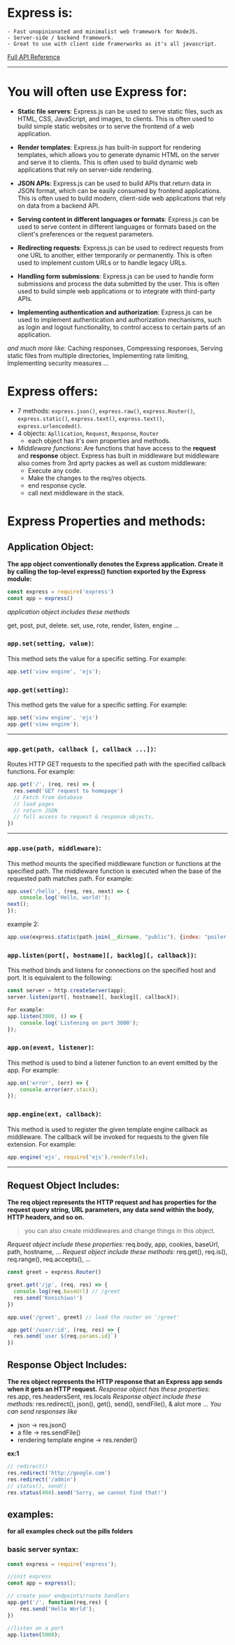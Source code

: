 # Express is:
    - Fast unopinionated and minimalist web framework for NodeJS.
    - Server-side / backend framework.
    - Great to use with client side framerworks as it's all javascript. 
    
[Full API Reference](https://expressjs.com/en/4x/api.html)

---

# You will often use Express for:
- __Static file servers__: Express.js can be used to serve static files, such as HTML, CSS, JavaScript, and images, to clients. This is often used to build simple static websites or to serve the frontend of a web application.

- __Render templates__: Express.js has built-in support for rendering templates, which allows you to generate dynamic HTML on the server and serve it to clients. This is often used to build dynamic web applications that rely on server-side rendering.

- __JSON APIs__: Express.js can be used to build APIs that return data in JSON format, which can be easily consumed by frontend applications. This is often used to build modern, client-side web applications that rely on data from a backend API.

- __Serving content in different languages or formats__: Express.js can be used to serve content in different languages or formats based on the client's preferences or the request parameters.

- __Redirecting requests__: Express.js can be used to redirect requests from one URL to another, either temporarily or permanently. This is often used to implement custom URLs or to handle legacy URLs.

- __Handling form submissions__: Express.js can be used to handle form submissions and process the data submitted by the user. This is often used to build simple web applications or to integrate with third-party APIs.

- __Implementing authentication and authorization__: Express.js can be used to implement authentication and authorization mechanisms, such as login and logout functionality, to control access to certain parts of an application.

_and much more like_: Caching responses, Compressing responses, Serving static files from multiple directories, Implementing rate limiting, Implementing security measures ... 

# Express offers:
- 7 methods: `express.json()`, `express.raw()`, `express.Router()`, `express.static()`, `express.text()`, `express.text()`, `express.urlencoded()`.  
- 4 objects: `Apllication`, `Request`, `Response`, `Router`
    - each object has it's own properties and methods.
- _Middleware functions_: Are functions that have access to the __request__ and __response__ object. Express has built in middleware but middleware also comes from     3rd aprty packes as well as custom middleware:
    - Execute any code.
    - Make the changes to the req/res objects.
    - end response cycle.
    - call next middleware in the stack.

# Express Properties and methods:
## Application Object: 
__The app object conventionally denotes the Express application. Create it by calling the top-level express() function exported by the Express module:__

```js
const express = require('express')
const app = express()
```
_application object includes these methods_

get, post, put, delete.
set, use, rote, render, listen, engine ...

### `app.set(setting, value)`:
This method sets the value for a specific setting. For example:
```js
app.set('view engine', 'ejs');
```

### `app.get(setting)`:
This method gets the value for a specific setting. For example:
```js
app.set('view engine', 'ejs')
app.get('view engine');
```
---------------------------------------------------------------------------------

### `app.get(path, callback [, callback ...])`:
Routes HTTP GET requests to the specified path with the specified callback functions. For example:
```js
app.get('/', (req, res) => {
  res.send('GET request to homepage')
  // Fetch from database
  // load pages
  // return JSON
  // full access to request & response objects.
})
```
---------------------------------------------------------------------------------

### `app.use(path, middleware)`:
This method mounts the specified middleware function or functions at the specified path. The middleware function is executed when the base of the requested path matches path. For example:
```js
app.use('/hello', (req, res, next) => {
    console.log('Hello, world!');
next();
});
```

example 2:
```js
app.use(express.static(path.join(__dirname, "public"), {index: "poiler.html"} ));
```

### `app.listen(port[, hostname][, backlog][, callback])`:
This method binds and listens for connections on the specified host and port. It is equivalent to the following:
```js
const server = http.createServer(app);
server.listen(port[, hostname][, backlog][, callback]);

For example:
app.listen(3000, () => {
    console.log('Listening on port 3000');
});
```

### `app.on(event, listener)`:
This method is used to bind a listener function to an event emitted by the app. For example:
```js
app.on('error', (err) => {
    console.error(err.stack);
});
```

### `app.engine(ext, callback)`:
This method is used to register the given template engine callback as middleware. The callback will be invoked for requests to the given file extension. For example:
```js
app.engine('ejs', require('ejs').renderFile);
```
-------------------------------------------------------------------------


## Request Object Includes: 
__The req object represents the HTTP request and has properties for the request query string, URL parameters, any data send within the body, HTTP headers, and so on.__
> you can also create middlewares and change things in this object.

_Request object include these properties:_
req.body, app, cookies, baseUrl, path, hostname, ...
_Request object include these methods:_
req.get(), req.is(), req.range(), req.accepts(), ...

```js
const greet = express.Router()

greet.get('/jp', (req, res) => {
  console.log(req.baseUrl) // /greet
  res.send('Konichiwa!')
})

app.use('/greet', greet) // load the router on '/greet'
```

```js
app.get('/user/:id', (req, res) => {
  res.send(`user ${req.params.id}`)
})
```

## Response Object Includes:
__The res object represents the HTTP response that an Express app sends when it gets an HTTP request.__
_Response object has these properties:_
res.app, res.headersSent, res.locals
_Response object include these methods:_
res.redirect(), json(), get(), send(), sendFile(), & alot more ...
_You can send responses like_
- json -> res.json()
- a file -> res.sendFile()
- rendering template engine -> res.render() 

__ex:1__

```js
// redirect()
res.redirect('http://google.com')
res.redirect('/admin')
// status(), send()
res.status(404).send('Sorry, we cannot find that!')
```

## examples:
__for all examples check out the pills folders__

### basic server syntax: 
```js
const express = require('express');

//init express
const app = express();

// create your endpoints/route handlers
app.get('/', function(req,res) {
    res.send('Hello World');
})

//listen on a port
app.listen(5000);
```
